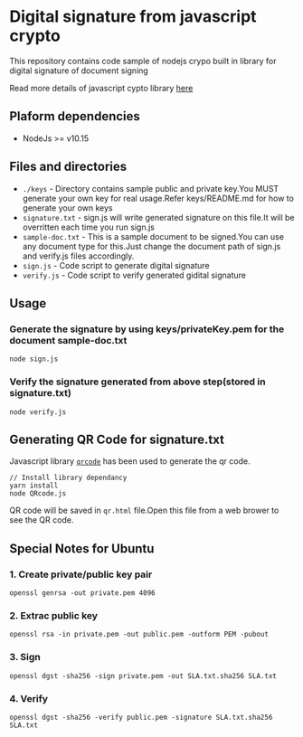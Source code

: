 # Digital signature from javascript crypto

This repository contains code sample of nodejs crypo built in library for digital signature of document signing

Read more details of javascript cypto library [here](https://nodejs.org/api/crypto.html)


## Plaform dependencies
- NodeJs >= v10.15

## Files and directories
- `./keys`  - Directory contains sample public and private key.You MUST generate your own key for real usage.Refer keys/README.md for how to generate your own keys 
- `signature.txt` - sign.js will write generated signature on this file.It will be overritten each time you run sign.js
- `sample-doc.txt` - This is a sample document to be signed.You can use any document type for this.Just change the document path of sign.js and verify.js files accordingly.
- `sign.js` - Code script to generate digital signature
- `verify.js` - Code script to verify generated gidital signature

## Usage

### Generate the signature by using keys/privateKey.pem for the document sample-doc.txt
```
node sign.js
```
### Verify the signature generated from above step(stored in signature.txt)
```
node verify.js
```

## Generating QR Code for signature.txt

Javascript library [`qrcode`](https://www.npmjs.com/package/qrcode) has been used to generate the qr code.

```
// Install library dependancy
yarn install
node QRcode.js
```
QR code will be saved in  `qr.html` file.Open this file from a web brower to see the QR code.

## Special Notes for Ubuntu
### 1. Create private/public key pair
```
openssl genrsa -out private.pem 4096
```

### 2. Extrac public key
```
openssl rsa -in private.pem -out public.pem -outform PEM -pubout
```

### 3. Sign
```
openssl dgst -sha256 -sign private.pem -out SLA.txt.sha256 SLA.txt
```

### 4. Verify
```
openssl dgst -sha256 -verify public.pem -signature SLA.txt.sha256 SLA.txt
```


